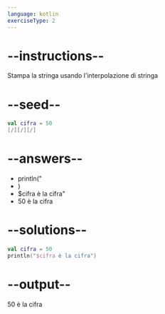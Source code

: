 ```yaml
---
language: kotlin
exerciseType: 2
---
```


# --instructions--

Stampa la stringa usando l'interpolazione di stringa

# --seed--

```kotlin
val cifra = 50
[/][/][/]
```

# --answers--

- println("
- )
- $cifra è la cifra"
- 50 è la cifra

# --solutions--

```kotlin
val cifra = 50
println("$cifra è la cifra")
```

# --output--

50 è la cifra

